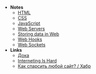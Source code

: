 - **Notes**
	- [HTML](HTML.md)
	- [CSS](CSS.md)
	- [JavaScript](JavaScript.md)
	- [Web Servers](Web%20Servers.md)
	- [Storing data in Web](Storing%20data%20in%20Web.md)
	- [Web Hooks](Web%20Hooks.md)
	- [Web Sockets](Web%20Sockets.md)
- **Links**
	- [Дока](https://doka.guide/)
	- [Interneting Is Hard](https://www.internetingishard.com/)
	- [Как спарсить любой сайт? / Хабр](https://habr.com/ru/post/579336/)